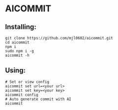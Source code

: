 # AICOMMIT

## Installing:

```
git clone https://github.com/mjl0602/aicommit.git
cd aicommit
npm i
sudo npm i -g
aicommit -h
```

## Using:

```
# Set or view config
aicommit set url=<your url>
aicommit set key=<your key>
aicommit config
# Auto generate commit with AI
aicommit
```
